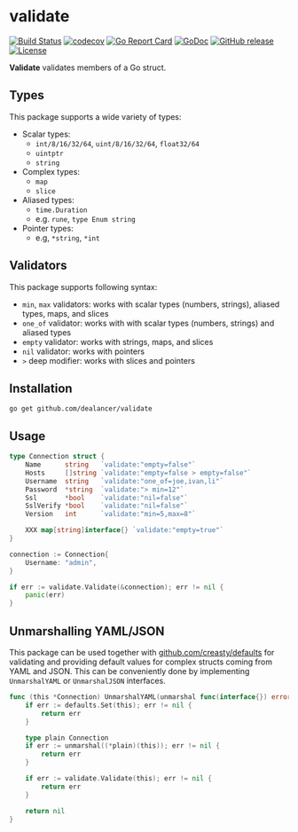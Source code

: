 # validate
[![Build Status](https://travis-ci.org/dealancer/validate.svg?branch=master)](https://travis-ci.org/dealancer/validate)
[![codecov](https://codecov.io/gh/dealancer/validate/branch/master/graph/badge.svg)](https://codecov.io/gh/dealancer/validate)
[![Go Report Card](https://goreportcard.com/badge/github.com/dealancer/validate)](https://goreportcard.com/report/github.com/dealancer/validate)
[![GoDoc](https://godoc.org/github.com/dealancer/validate?status.svg)](https://godoc.org/github.com/dealancer/validate)
[![GitHub release](https://img.shields.io/github/release/dealancer/validate.svg)](https://github.com/dealancer/validate/releases)
[![License](https://img.shields.io/github/license/dealancer/validate.svg)](./LICENSE)

**Validate** validates members of a Go struct.

## Types

This package supports a wide variety of types:

* Scalar types:
  * `int/8/16/32/64`, `uint/8/16/32/64`, `float32/64`
  * `uintptr`
  * `string`
* Complex types:
  * `map`
  * `slice`
* Aliased types:
  * `time.Duration`
  * e.g. `rune`, `type Enum string`
* Pointer types:
  * e.g, `*string`, `*int`
  
## Validators

This package supports following syntax:

* `min`, `max` validators: works with scalar types (numbers, strings), aliased types, maps, and slices
* `one_of` validator: works with with scalar types (numbers, strings) and aliased types
* `empty` validator: works with strings, maps, and slices
* `nil` validator: works with pointers
* `>` deep modifier: works with slices and pointers

## Installation

```
go get github.com/dealancer/validate
```

## Usage

```go
type Connection struct {
	Name      string   `validate:"empty=false"`
	Hosts     []string `validate:"empty=false > empty=false"`
	Username  string   `validate:"one_of=joe,ivan,li"`
	Password  *string  `validate:"> min=12"`
	Ssl       *bool    `validate:"nil=false"`
	SslVerify *bool    `validate:"nil=false"`
	Version   int      `validate:"min=5,max=8"`

	XXX map[string]interface{} `validate:"empty=true"`
}
```

```go
connection := Connection{
	Username: "admin",
}

if err := validate.Validate(&connection); err != nil {
	panic(err)
}
```

## Unmarshalling YAML/JSON

This package can be used together with [github.com/creasty/defaults](http://github.com/creasty/defaults) for validating and providing default values for complex structs coming from YAML and JSON. This can be conveniently done by implementing `UnmarshalYAML` or `UnmarshalJSON` interfaces.

```go
func (this *Connection) UnmarshalYAML(unmarshal func(interface{}) error) error {
	if err := defaults.Set(this); err != nil {
		return err
	}

	type plain Connection
	if err := unmarshal((*plain)(this)); err != nil {
		return err
	}

	if err := validate.Validate(this); err != nil {
		return err
	}

	return nil
}
```
